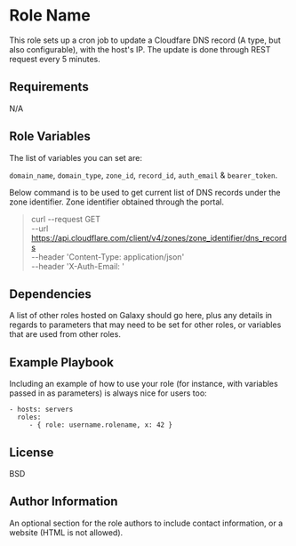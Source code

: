 Role Name
=========

This role sets up a cron job to update a Cloudfare DNS record (A type, but also configurable), with the host's IP. The update is done through REST request every 5 minutes.

Requirements
------------

N/A

Role Variables
--------------

The list of variables you can set are:

```domain_name```, ```domain_type```, ```zone_id```, ```record_id```, ```auth_email``` & ```bearer_token```.

Below command is to be used to get current list of DNS records under the zone identifier. Zone identifier obtained through the portal.
 
> curl --request GET \
  --url https://api.cloudflare.com/client/v4/zones/zone_identifier/dns_records \
  --header 'Content-Type: application/json' \
  --header 'X-Auth-Email: '


Dependencies
------------

A list of other roles hosted on Galaxy should go here, plus any details in regards to parameters that may need to be set for other roles, or variables that are used from other roles.

Example Playbook
----------------

Including an example of how to use your role (for instance, with variables passed in as parameters) is always nice for users too:

    - hosts: servers
      roles:
         - { role: username.rolename, x: 42 }

License
-------

BSD

Author Information
------------------

An optional section for the role authors to include contact information, or a website (HTML is not allowed).
